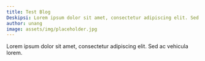 ```yaml
---
title: Test Blog
Deskipsi: Lorem ipsum dolor sit amet, consectetur adipiscing elit. Sed ac vehicula lorem.
author: unang
image: assets/img/placeholder.jpg
---
```


Lorem ipsum dolor sit amet, consectetur adipiscing elit. Sed ac vehicula lorem.
